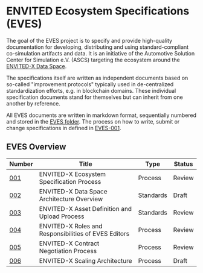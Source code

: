 # ENVITED Ecosystem Specifications (EVES)

The goal of the EVES project is to specify and provide high-quality documentation for developing, distributing and using standard-compliant co-simulation artifacts and data.
It is an initiative of the Automotive Solution Center for Simulation e.V. (ASCS) targeting the ecosystem around the [ENVITED-X Data Space](https://staging.envited-x.net/).

The specifications itself are written as independent documents based on so-called "improvement protocols" typically used in de-centralized standardization efforts, e.g. in blockchain domains. These individual specification documents stand for themselves but can inherit from one another by reference.

All EVES documents are written in markdown format, sequentially numbered and stored in the [EVES folder](./EVES/).
The process on how to write, submit or change specifications in defined in [EVES-001](./EVES/EVES-001/eves-001.md).

## EVES Overview

| Number                             | Title                                                | Type      | Status |
| ---------------------------------- | ---------------------------------------------------- | --------- | ------ |
| [001](./EVES/EVES-001/eves-001.md) | ENVITED-X Ecosystem Specification Process            | Process   | Review |
| [002](./EVES/EVES-002/eves-002.md) | ENVITED-X Data Space Architecture Overview           | Standards | Draft  |
| [003](./EVES/EVES-003/eves-003.md) | ENVITED-X Asset Definition and Upload Process        | Standards | Review |
| [004](./EVES/EVES-004/eves-004.md) | ENVITED-X Roles and Responsibilities of EVES Editors | Process   | Review |
| [005](./EVES/EVES-005/eves-005.md) | ENVITED-X Contract Negotiation Process               | Process   | Review |
| [006](./EVES/EVES-006/eves-006.md) | ENVITED-X Scaling Architecture                       | Process   | Draft  |
